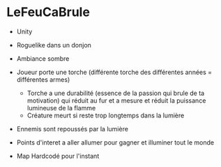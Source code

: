 # LeFeuCaBrule

- Unity

- Roguelike dans un donjon

- Ambiance sombre

- Joueur porte une torche (différente torche des différentes années = différentes armes)
  - Torche a une durabilité (essence de la passion qui brule de ta motivation) qui réduit au fur et a mesure et réduit la puissance lumineuse de la flamme
  - Créature meurt si reste trop longtemps dans la lumière

- Ennemis sont repoussés par la lumière

- Points d'interet a aller allumer pour gagner et illuminer tout le monde

- Map Hardcodé pour l'instant
